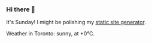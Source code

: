 ### Hi there :wave:

It's Sunday! I might be polishing my [static site generator](https://github.com/bewuethr/pandoc-bash-blog).

Weather in Toronto: sunny, at +0°C.
